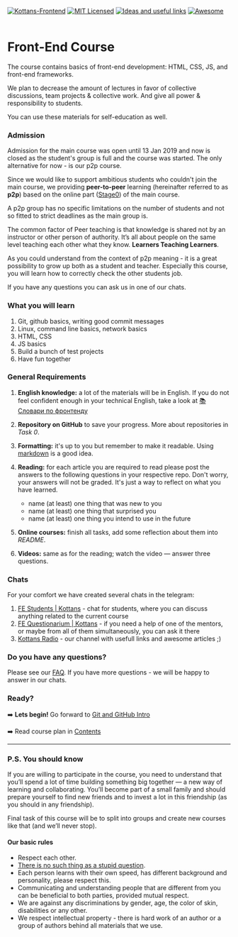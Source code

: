 [![Kottans-Frontend][icon-kottans]][kottans-frontend]
[![MIT Licensed][icon-mit]][license]
[![Ideas and useful links][icon-ideas]][ideas]
[![Awesome][icon-awesome]][awesome]
&nbsp;&nbsp;&nbsp;&nbsp;&nbsp;&nbsp;

# Front-End Course

The course contains basics of front-end development:
HTML, CSS, JS, and front-end frameworks.

We plan to decrease the amount of lectures in favor of collective discussions,
team projects & collective work. And give all power & responsibility
to students.

You can use these materials for self-education as well.


### Admission

Admission for the main course was open until 13 Jan 2019 and now
is closed as the student's group is full and the course was started.
The only alternative for now - is our p2p course.

Since we would like to support ambitious students who couldn't join the main course,
we providing __peer-to-peer__ learning (hereinafter referred to as __p2p__) based on the online part
([Stage0](https://github.com/kottans/frontend/blob/master/contents.md#stage-0-self-study)) of the main course.

A p2p group has no specific limitations on the number of students and not 
so fitted to strict deadlines as the main group is.

The common factor of Peer teaching is that knowledge is shared not by an 
instructor or other person of authority.
It’s all about people on the same level teaching each other what they 
know. __Learners Teaching Learners__. 

As you could understand from the context of p2p meaning - it is a great
possibility to grow up both as a student and teacher. Especially this course,
you will learn how to correctly check the other students job.

If you have any questions you can ask us in one of our chats.


### What you will learn

1. Git, github basics, writing good commit messages
1. Linux, command line basics, network basics
1. HTML, CSS
1. JS basics
1. Build a bunch of test projects
1. Have fun together

<!-- TODO: finish it up  -->
<!-- For more information take a look on [syllabus](syllabus.md) -->


### General Requirements

1. __English knowledge:__ a lot of the materials will be in English.
   If you do not feel confident enough in your technical English,
   take a look at [📚 Словари по фронтенду][frontend-dicts]

1. __Repository on GitHub__ to save your progress.
   More about repositories in _Task 0_.

1. __Formatting:__ it's up to you but remember to make it readable.
   Using [markdown][markdown] is a good idea.

1. __Reading:__ for each article you are required to read please post
   the answers to the following questions in your respective repo.
   Don't worry, your answers will not be graded. It's just a way to reflect
   on what you have learned.
   - name (at least) one thing that was new to you
   - name (at least) one thing that surprised you
   - name (at least) one thing you intend to use in the future

1. __Online courses:__ finish all tasks, add some reflection
   about them into _README_.

1. __Videos:__ same as for the reading; watch the video —
   answer three questions.


 ### Chats

For your comfort we have created several chats in the telegram:

1. [FE Students | Kottans](https://t.me/joinchat/DmX0JBHVkEhV1us2HdMmpA) - chat for students, where you can discuss anything related to the current course
1. [FE Questionarium | Kottans](https://t.me/joinchat/DmX0JAl-mh5W0jrWli8Ycw) - if you need a help of one of the mentors, or maybe from all of them simultaneously, you can ask it there
1. [Kottans Radio](https://t.me/radio_kottans) - our channel with usefull links and awesome articles ;)

### Do you have any questions?

Please see our [FAQ](https://github.com/kottans/frontend/blob/master/faq.md). If you have more questions - we will be happy to answer in our chats.


### Ready?

➡️ __Lets begin!__ Go forward to [Git and GitHub Intro](tasks/git-intro.md)

➡️ Read course plan in [Contents](contents.md)

---

### P.S. You should know

If you are willing to participate in the course, you need to understand that
you’ll spend a lot of time building something big together — a new way
of learning and collaborating. You’ll become part of a small family
and should prepare yourself to find new friends and to invest a lot in this
friendship (as you should in any friendship).

Final task of this course will be to split into groups and create new courses
like that (and we’ll never stop).

#### Our basic rules

* Respect each other.
* [There is no such thing as a stupid question][wiki-stupid-question].
* Each person learns with their own speed, has different background and
  personality, please respect this.
* Communicating and understanding people that are different from you
  can be beneficial to both parties, provided mutual respect.
* We are against any discriminations by gender, age, the color of skin,
  disabilities or any other.
* We respect intellectual property - there is hard work of an author
  or a group of authors behind all materials that we use.


[icon-mit]: https://img.shields.io/badge/license-MIT-blue.svg
[icon-ideas]: https://img.shields.io/badge/google--doc-ideas-ff69b4.svg
[icon-awesome]: https://cdn.rawgit.com/sindresorhus/awesome/d7305f38d29fed78fa85652e3a63e154dd8e8829/media/badge.svg

[license]: https://github.com/Kottans/web/blob/master/LICENSE.md
[awesome]: https://github.com/sindresorhus/awesome#front-end-development
[ideas]: https://docs.google.com/spreadsheets/d/1bZJhYjK3VHOS2HmQb2Fs4aHfEBt8mp1F09j9nEEDaqE/edit#gid=818017811

[frontend-dicts]: https://github.com/web-standards-ru/dictionary
[markdown]: https://help.github.com/categories/writing-on-github/
[wiki-stupid-question]: https://en.wikipedia.org/wiki/No_such_thing_as_a_stupid_question

[icon-kottans]: https://img.shields.io/badge/%3D(%5E.%5E)%3D-frontend-yellow.svg
[kottans-frontend]: https://github.com/kottans/frontend
